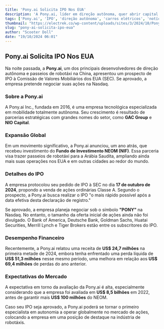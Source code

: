 ```yaml
---
title: 'Pony.ai Solicita IPO Nos EUA'
description: 'A Pony.ai, líder em direção autônoma, quer abrir capital na Nasdaq.'
tags: ['Pony.ai', 'IPO', 'direção autônoma', 'carros elétricos', 'notícias']
thumbnail: "https://electrek.co/wp-content/uploads/sites/3/2024/10/Pony-ai-IPO.jpg?quality=82&strip=all&w=1400"
slug: "pony-ai-solicita-ipo-eua"
author: "Scooter Doll"
date: "19/10/2024 06:01"
---
```


## Pony.ai Solicita IPO Nos EUA

Na noite passada, a **Pony.ai**, um dos principais desenvolvedores de direção autônoma e passeios de robotáxi na China, apresentou um prospecto de IPO à Comissão de Valores Mobiliários dos EUA (SEC). Se aprovado, a empresa pretende negociar suas ações na Nasdaq.

### Sobre a Pony.ai

A Pony.ai Inc., fundada em 2016, é uma empresa tecnológica especializada em mobilidade totalmente autônoma. Seu crescimento é resultado de parcerias estratégicas com grandes nomes do setor, como **GAC Group** e **NIO Capital**.

### Expansão Global

Em um movimento significativo, a Pony.ai anunciou, um ano atrás, que recebeu investimento do **Fundo de Investimento NEOM (NIF)**. Essa parceria visa trazer passeios de robotáxi para a Arábia Saudita, ampliando ainda mais suas operações nos EUA e em outras cidades ao redor do mundo.

### Detalhes do IPO

A empresa protocolou seu pedido de IPO à SEC no dia **17 de outubro de 2024**, propondo a venda de ações ordinárias Classe A. Segundo o prospecto, a Pony.ai busca realizar o IPO "o mais rápido possível após a data efetiva desta declaração de registro."

Se aprovado, a empresa planeja negociar sob o símbolo **"PONY"** na Nasdaq. No entanto, o tamanho da oferta inicial de ações ainda não foi divulgado. O Bank of America, Deutsche Bank, Goldman Sachs, Huatai Securities, Merrill Lynch e Tiger Brokers estão entre os subscritores do IPO.

### Desempenho Financeiro

Recentemente, a Pony.ai relatou uma receita de **US$ 24,7 milhões** na primeira metade de 2024, embora tenha enfrentado uma perda líquida de **US$ 51,3 milhões** nesse mesmo período, uma melhora em relação aos **US$ 69,4 milhões** de perdas do ano anterior.

### Expectativas do Mercado

A expectativa em torno da avaliação da Pony.ai é alta, especialmente considerando que a empresa foi avaliada em **US$ 8,5 bilhões** em 2022, antes de garantir mais **US$ 100 milhões** do NEOM.

Caso seu IPO seja aprovado, a Pony.ai poderá se tornar o primeiro especialista em autonomia a operar globalmente no mercado de ações, colocando a empresa em uma posição de destaque na indústria de robotáxis.